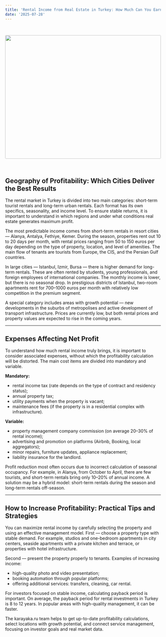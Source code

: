 ```yaml
---
title: 'Rental Income from Real Estate in Turkey: How Much Can You Earn'
date: '2025-07-28'
---
```


<img src="https://karayaka.ru/assets/images/articles/article15.jpg" width=100% height="400" style="object-fit: cover; border-radius: 3px; margin: 30px auto;" />

## Geography of Profitability: Which Cities Deliver the Best Results

The rental market in Turkey is divided into two main categories: short-term tourist rentals and long-term urban rentals. Each format has its own specifics, seasonality, and income level. To ensure stable returns, it is important to understand in which regions and under what conditions real estate generates maximum profit.

The most predictable income comes from short-term rentals in resort cities — Alanya, Antalya, Fethiye, Kemer. During the season, properties rent out 10 to 20 days per month, with rental prices ranging from 50 to 150 euros per day depending on the type of property, location, and level of amenities. The main flow of tenants are tourists from Europe, the CIS, and the Persian Gulf countries.

In large cities — Istanbul, Izmir, Bursa — there is higher demand for long-term rentals. These are often rented by students, young professionals, and foreign employees of international companies. The monthly income is lower, but there is no seasonal drop. In prestigious districts of Istanbul, two-room apartments rent for 700–1000 euros per month with relatively low competition in the premium segment.

A special category includes areas with growth potential — new developments in the suburbs of metropolises and active development of transport infrastructure. Prices are currently low, but both rental prices and property values are expected to rise in the coming years.

---

## Expenses Affecting Net Profit

To understand how much rental income truly brings, it is important to consider associated expenses, without which the profitability calculation will be distorted. The main cost items are divided into mandatory and variable.

**Mandatory:**

- rental income tax (rate depends on the type of contract and residency status);
- annual property tax;
- utility payments when the property is vacant;
- maintenance fees (if the property is in a residential complex with infrastructure).

**Variable:**

- property management company commission (on average 20–30% of rental income);
- advertising and promotion on platforms (Airbnb, Booking, local aggregators);
- minor repairs, furniture updates, appliance replacement;
- liability insurance for the landlord.

Profit reduction most often occurs due to incorrect calculation of seasonal occupancy. For example, in Alanya, from October to April, there are few tourists, and short-term rentals bring only 10–20% of annual income. A solution may be a hybrid model: short-term rentals during the season and long-term rentals off-season.

---

## How to Increase Profitability: Practical Tips and Strategies

You can maximize rental income by carefully selecting the property and using an effective management model. First — choose a property type with stable demand. For example, studios and one-bedroom apartments in city centers, seaside apartments with a private kitchen and terrace, or properties with hotel infrastructure.

Second — present the property properly to tenants. Examples of increasing income:

- high-quality photo and video presentation;
- booking automation through popular platforms;
- offering additional services: transfers, cleaning, car rental.

For investors focused on stable income, calculating payback period is important. On average, the payback period for rental investments in Turkey is 8 to 12 years. In popular areas with high-quality management, it can be faster.

The karayaka.ru team helps to get up-to-date profitability calculations, select locations with growth potential, and connect service management, focusing on investor goals and real market data.

